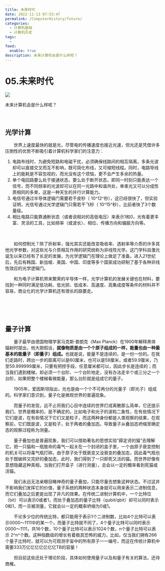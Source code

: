 ```yaml
---
title: 未来时代
date: 2022-11-13 07:53:47
permalink: /ComputerHistory/future/
categories:
  - 计算机基础
  - 计算机历史
tags:
  - 
feed:
  enable: true
description: 未来计算机会是什么样呢？
---
```

# 05.未来时代

![](https://image.peterjxl.com/blog/86.png)

未来计算机会是什么样呢？

<!-- more -->　　‍

## 光学计算

　　世界上速度最快的就是光，尽管电的传播速度也接近光速，但光还是凭借许多压倒性的优势不断吸引着计算机科学家们的注意力：

1. 电路布线时，为避免短路和电磁干扰，必须确保线路间的相互隔离，多条光波却可以直接交叉而互不影响，既可简化布线，又可缩短线程。同时，电路导线上的能耗是不容忽视的，而光没有这个烦恼，更不会产生多余的热量。
2. 单个电回路要么处于接通状态，要么处于断开状态，即同一时刻只能表达一个信号，而不同频率的光波却可以在同一光路中和谐共处，单束光又可以分成性质相同的多束，这是一种天生的并行计算能力。
3. 电信号通过半导体逻辑门需要若干皮秒（ 10^12^秒），这已经很快了，但实验证明，光信号通过光学逻辑门只需若干飞秒（ 10^15^秒），比前者快了3个数量级。
4. 相比电路只能靠通断状态（或者说相对的高低电压）来表示1和0，光有着更丰富、灵活的工具，比如频率（或波长）、相位、传播方向和偏振方向等。

　　‍

　　如何控制光？除了折射率，强光其实还能改变吸收率、透射率等介质的许多其他光学参数，对这些光与介质相互作用的研究统称为非线性光学。这门学科自激光诞生以来已经有了长足的发展，为光学逻辑门在理论上做足了准备。进入21世纪后，先后有韩国、新加坡、美国、中国、印度等多个国家成功研制了基于各种非线性效应的光学逻辑门。

　　和为电子计算机带来繁荣的半导体一样，光学计算机的发展关键也在材料，要找到一种同时满足低功耗、低光损、低成本、高速度、高集成度等条件的材料并不容易，商业化的光学计算机还有很长的路要走。

　　‍

　　‍

## 量子计算

　　量子最早由德国物理学家马克斯·普朗克（Max Planck）在1900年解释黑体辐射时提出，他大胆假设，**就像物质是由一个个原子组成的一样，能量也由一种最基本的能量子（即量子）组成。**​也就是说，能量不是连续的，是一份一份的。在我们走路时，跨出一步的距离可以是60厘米，也可以是59厘米，或者59.9厘米，乃至59.999999厘米，只要有把控手段，任意厘米都可以，因此步长是连续的；而当我们遇到楼梯，却必须一个台阶、一个台阶地走，没有办法走半个或三分之一个台阶，如果把整个楼梯看做能量，那么台阶就是组成它的量子。

　　1905年，爱因斯坦指出，光也是由一个个不可再分的光量子（即光子）组成的。科学家们意识到，量子化是微观世界的普遍现象。

　　而量子的发现，远不止将我们心目中连续的世界打成离散那么简单，它还提示我们，世界是概率的，是不确定的。比如电子和光子的波粒二象性，在有些情况下它们是波，在有些情况下它们又是粒子，而这两种身份都是人类观察的结果，在观察前，它们既是波，又是粒子，处于两者的叠加态。导致量子从叠加态坍缩至确定态的观察过程称为测量。

　　量子叠加也是普遍现象，我们可以借助著名的思想实验“薛定谔的猫”去理解它。把一只猫和一瓶致命的毒气一起关在一个封闭的盒子里，一个由原子衰变控制的机关可以将毒气瓶打碎。由于原子处于既衰变又没衰变的叠加态，因此毒气瓶也处于既破碎又完好的叠加态，此时，我们得到了一只即死又活的猫。而世界好像有意想隐藏这种真相，当我们打开盒子（进行测量），总会以一定的概率看到死猫或活猫。

　　我们永远无法亲眼目睹神奇的量子叠加，只能尽量去想象这种状态。不过这并不影响我们发挥它的价值，量子系统的两种状态本身就可以用来表示二进制信息，而它们叠加之后更是出现了非凡的效果。在传统二进制计算机中，一个比特位（bit）可以表示0或者1，而处于叠加态的量子比特（qubit/qbit）却可以同时表示0和1，而一旦被测量，它就会以一定的概率坍缩为0或1。

　　不论多少位的传统比特，都只能用于表示1个二进制数，比如4个比特可以表示0000～1111中的某一个。而量子比特就不同了，4个量子比特可以同时表示0000～1111，共16个数，10个量子比特可以表示1024个数，n个量子比特可以表示 2^n^个数。这种指数级的增长有着极其恐怖的威力，比如，仅当我们拥有266个量子比特时，就可以为可观测宇宙中的所有原子一一编号，而这在传统计算机中需要333万亿亿亿亿亿亿亿TB的容量！

　　但目前这些还处于理论阶段，具体如何使用量子以及和量子有关的算法，还待商榷。

　　‍

　　‍

　　‍
